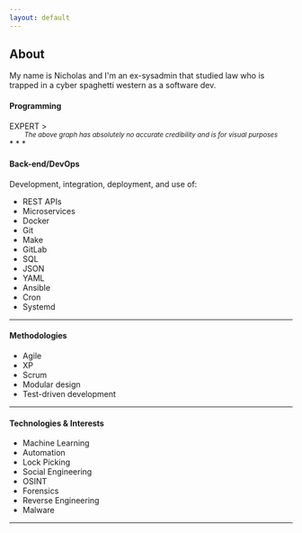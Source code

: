 ```yaml
---
layout: default
---
```


## About

My name is Nicholas and I'm an ex-sysadmin that studied law who is trapped in a cyber spaghetti western as a software dev.



#### Programming

<div class="igFrameBar">
EXPERT >
  <div class="igData igData1"></div>
  <div class="igData igData2"></div>
  <div class="igData igData3"></div>
  <div class="igData igData4"></div>
  <div class="igData igData5"></div>
  <div class="igData igData6"></div>
  <div class="igData igData7"></div>
  <div class="igData igData8"></div>
  <div class="igData igData9"></div>

</div>
<div style="text-align: center;"><small><i>The above graph has absolutely no accurate credibility and is for visual purposes</i></small></div>
* * * 

#### Back-end/DevOps
Development, integration, deployment,
and use of:

* REST APIs 
* Microservices 
* Docker
* Git 
* Make 
* GitLab 
* SQL 
* JSON 
* YAML
* Ansible 
* Cron 
* Systemd

* * * 
#### Methodologies
* Agile 
* XP
* Scrum 
* Modular design
* Test-driven development

* * * 
#### Technologies & Interests
* Machine Learning
* Automation
* Lock Picking
* Social Engineering
* OSINT
* Forensics
* Reverse Engineering
* Malware

* * * 